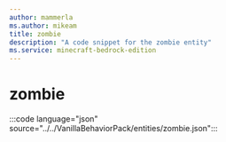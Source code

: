 ```yaml
---
author: mammerla
ms.author: mikeam
title: zombie
description: "A code snippet for the zombie entity"
ms.service: minecraft-bedrock-edition
---
```


# zombie

:::code language="json" source="../../VanillaBehaviorPack/entities/zombie.json":::
